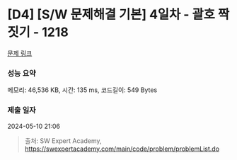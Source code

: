 # [D4] [S/W 문제해결 기본] 4일차 - 괄호 짝짓기 - 1218 

[문제 링크](https://swexpertacademy.com/main/code/problem/problemDetail.do?contestProbId=AV14eWb6AAkCFAYD) 

### 성능 요약

메모리: 46,536 KB, 시간: 135 ms, 코드길이: 549 Bytes

### 제출 일자

2024-05-10 21:06



> 출처: SW Expert Academy, https://swexpertacademy.com/main/code/problem/problemList.do